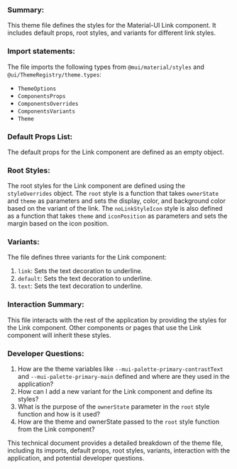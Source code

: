 ### Summary:
This theme file defines the styles for the Material-UI Link component. It includes default props, root styles, and variants for different link styles.

### Import statements:
The file imports the following types from `@mui/material/styles` and `@ui/ThemeRegistry/theme.types`:
- `ThemeOptions`
- `ComponentsProps`
- `ComponentsOverrides`
- `ComponentsVariants`
- `Theme`

### Default Props List:
The default props for the Link component are defined as an empty object.

### Root Styles:
The root styles for the Link component are defined using the `styleOverrides` object. The `root` style is a function that takes `ownerState` and `theme` as parameters and sets the display, color, and background color based on the variant of the link. The `noLinkStyleIcon` style is also defined as a function that takes `theme` and `iconPosition` as parameters and sets the margin based on the icon position.

### Variants:
The file defines three variants for the Link component:
1. `link`: Sets the text decoration to underline.
2. `default`: Sets the text decoration to underline.
3. `text`: Sets the text decoration to underline.

### Interaction Summary:
This file interacts with the rest of the application by providing the styles for the Link component. Other components or pages that use the Link component will inherit these styles.

### Developer Questions:
1. How are the theme variables like `--mui-palette-primary-contrastText` and `--mui-palette-primary-main` defined and where are they used in the application?
2. How can I add a new variant for the Link component and define its styles?
3. What is the purpose of the `ownerState` parameter in the `root` style function and how is it used?
4. How are the theme and ownerState passed to the `root` style function from the Link component?

This technical document provides a detailed breakdown of the theme file, including its imports, default props, root styles, variants, interaction with the application, and potential developer questions.